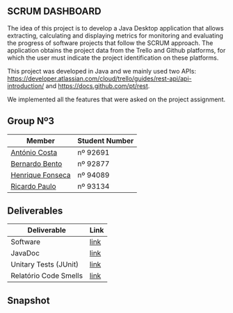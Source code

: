 ## SCRUM DASHBOARD

The idea of this project is to develop a Java Desktop application that allows extracting, calculating and displaying metrics for monitoring and evaluating the progress of software projects that follow the SCRUM approach.
The application obtains the project data from the Trello and Github platforms, for which the user must indicate the project identification on these platforms. 

This project was developed in Java and we mainly used two APIs: https://developer.atlassian.com/cloud/trello/guides/rest-api/api-introduction/ and https://docs.github.com/pt/rest.

We implemented all the features that were asked on the project assignment.

## Group Nº3

| Member | Student Number |
|---	|--- |
|[António Costa](https://github.com/appca1-iscte) |nº 92691 |
|[Bernardo Bento](https://github.com/Bernardo-Bento) |nº 92877 |
|[Henrique Fonseca](https://github.com/henrique-efonseca) |nº 94089 |
|[Ricardo Paulo](https://github.com/pauletasm) |nº 93134 |

## Deliverables

| Deliverable | Link |
|---	|--- |
| Software | [link](https://github.com/henrique-efonseca/ES-LETI-1Sem-2021-Grupo3/tree/develop/ScrumDashboard) |
| JavaDoc |[link](https://henrique-efonseca.github.io/ES-LETI-1Sem-2021-Grupo3/) |
| Unitary Tests (JUnit) |[link]() |
| Relatório Code Smells |[link](https://github.com/henrique-efonseca/ES-LETI-1Sem-2021-Grupo3/tree/develop/ScrumDashboard/CodeSmells) |

## Snapshot

